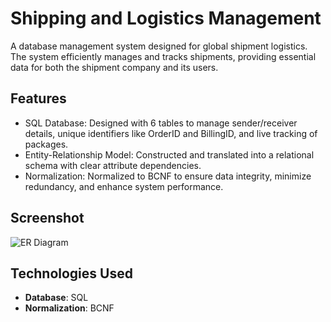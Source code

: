 # Shipping and Logistics Management

A database management system designed for global shipment logistics. The system efficiently manages and tracks shipments, providing essential data for both the shipment company and its users.

## Features

- SQL Database: Designed with 6 tables to manage sender/receiver details, unique identifiers like OrderID and BillingID, and live tracking of packages.
- Entity-Relationship Model: Constructed and translated into a relational schema with clear attribute dependencies.
- Normalization: Normalized to BCNF to ensure data integrity, minimize redundancy, and enhance system performance.

## Screenshot

![ER Diagram](https://github.com/user-attachments/assets/ff33e0d9-0791-4514-8e99-059300e43129)

## Technologies Used
- **Database**: SQL
- **Normalization**: BCNF
